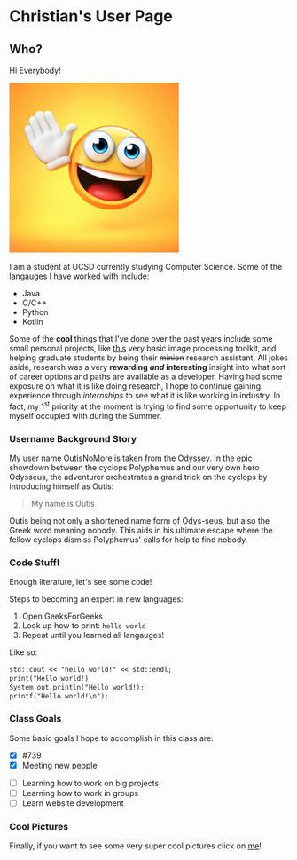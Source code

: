 # Christian's User Page

## Who?
Hi Everybody! 

![hello emoji](./pictures/hello%20emoji.jpg)

I am a student at UCSD currently studying Computer Science. Some of the langauges I have worked with include:

- Java
- C/C++
- Python
- Kotlin

Some of the **cool** things that I've done over the past years include some small personal projects, like [this](https://outisnomore.github.io/image-processing) very basic image processing toolkit, and helping graduate students by being their ~~minion~~ research assistant. All jokes aside, research was a very **rewarding _and_ interesting** insight into what sort of career options and paths are available as a developer. Having had some exposure on what it is like doing research, I hope to continue gaining experience through *internships* to see what it is like working in industry. In fact, my 1<sup>st</sup> priority at the moment is trying to find some opportunity to keep myself occupied with during the Summer.

### Username Background Story

My user name OutisNoMore is taken from the Odyssey. In the epic showdown between the cyclops Polyphemus and our very own hero Odysseus, the adventurer orchestrates a grand trick on the cyclops by introducing himself as Outis: 

> My name is Outis

Outis being not only a shortened name form of Odys-seus, but also the Greek word meaning nobody. This aids in his ultimate escape where the fellow cyclops dismiss Polyphemus' calls for help to find nobody. 

### Code Stuff!

Enough literature, let's see some code!

Steps to becoming an expert in new languages:

1. Open GeeksForGeeks
2. Look up how to print: `hello world`
3. Repeat until you learned all langauges!

Like so:

```
std::cout << "hello world!" << std::endl;
print("Hello world!)
System.out.println("Hello world!);
printf("Hello world!\n");
```

### Class Goals

Some basic goals I hope to accomplish in this class are:



* [x] #739
* [x] Meeting new people
- [ ] Learning how to work on big projects
- [ ] Learning how to work in groups
- [ ] Learn website development

### Cool Pictures

Finally, if you want to see some very super cool pictures click on [me](./screenshots/screenshots.md)!
